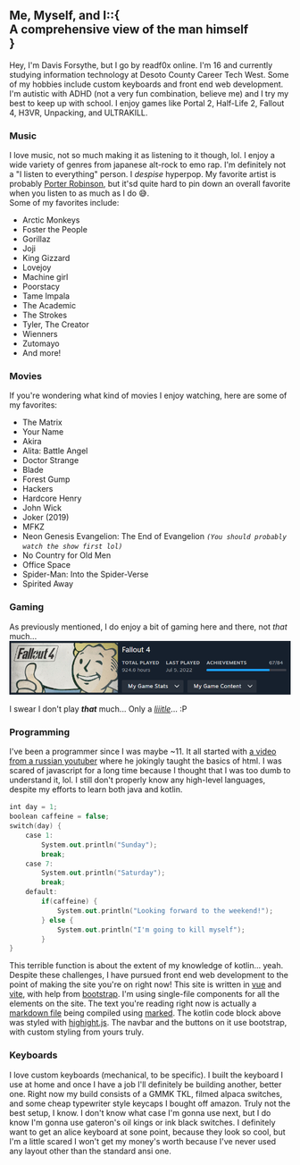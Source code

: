 <!-- very *fun* header :( -->
## <div class="head-wrapper"><span class="head pe-1">Me, Myself, and I</span><span class="green pe-1">::</span><span class="blue pe-1">{</span><div class="subhead">A comprehensive view of the man himself</div><span class="blue">}</span></div>

<!-- finally clean*ish* markdown -->
Hey, I'm Davis Forsythe, but I go by readf0x online. I'm 16 and currently studying information technology at Desoto County Career Tech West. Some of my hobbies include custom keyboards and front end web development. I'm autistic with ADHD (not a very fun combination, believe me) and I try my best to keep up with school. I enjoy games like Portal 2, Half-Life 2, Fallout 4, H3VR, Unpacking, and ULTRAKILL.

### <div class="head-wrapper"><span class="head pe-1">Music</span></div>
I love music, not so much making it as listening to it though, lol. I enjoy a wide variety of genres from japanese alt-rock to emo rap. I'm definitely not a "I listen to everything" person. I *despise* hyperpop. My favorite artist is probably [Porter Robinson](https://www.youtube.com/@porterrobinson), but it'sd quite hard to pin down an overall favorite when you listen to as much as I do 😅.<br>
Some of my favorites include:
- Arctic Monkeys
- Foster the People
- Gorillaz
- Joji
- King Gizzard
- Lovejoy
- Machine girl
- Poorstacy
- Tame Impala
- The Academic
- The Strokes
- Tyler, The Creator
- Wienners
- Zutomayo
- And more!

<!-- TODO: add to search index -->
### <div class="head-wrapper"><span class="head pe-1">Movies</span></div>
If you're wondering what kind of movies I enjoy watching, here are some of my favorites:
- The Matrix
- Your Name
- Akira
- Alita: Battle Angel
- Doctor Strange
- Blade
- Forest Gump
- Hackers
- Hardcore Henry
- John Wick
- Joker (2019)
- MFKZ
- Neon Genesis Evangelion: The End of Evangelion *`(You should probably watch the show first lol)`*
- No Country for Old Men
- Office Space
- Spider-Man: Into the Spider-Verse
- Spirited Away

### <div class="head-wrapper"><span class="head pe-1">Gaming</span></div>
As previously mentioned, I do enjoy a bit of gaming here and there, not *that* much... 
![](/src/assets/sarcasm.png)

I swear I don't play ***that*** much... Only a [*liiitle*](https://steamtime.info/s/76561198311420145)... :P

### <div class="head-wrapper"><span class="head pe-1">Programming</span></div>
I've been a programmer since I was maybe ~11. It all started with [a video from a russian youtuber](https://www.youtube.com/watch?v=ttcOHNlNKPE) where he jokingly taught the basics of html. I was scared of javascript for a long time because I thought that I was too dumb to understand it, lol. I still don't properly know any high-level languages, despite my efforts to learn both java and kotlin.
```kotlin
int day = 1;
boolean caffeine = false;
switch(day) {
    case 1:
        System.out.println("Sunday");
        break;
    case 7:
        System.out.println("Saturday");
        break;
    default:
        if(caffeine) {
            System.out.println("Looking forward to the weekend!");
        } else {
            System.out.println("I'm going to kill myself");
        }
}
```
This terrible function is about the extent of my knowledge of kotlin... yeah. Despite these challenges, I have pursued front end web development to the point of making the site you're on right now! This site is written in [vue](https://vuejs.org/) and [vite](https://vitejs.dev/), with help from [bootstrap](https://getbootstrap.com/). I'm using single-file components for all the elements on the site. The text you're reading right now is actually a [markdown file](/src/markdown/About.md) being compiled using [marked](https://marked.js.org/). The kotlin code block above was styled with [highight.js](https://highlightjs.org/). The navbar and the buttons on it use bootstrap, with custom styling from yours truly.

### <div class="head-wrapper"><span class="head pe-1">Keyboards</span></div>
I love custom keyboards (mechanical, to be specific). I built the keyboard I use at home and once I have a job I'll definitely be building another, better one. Right now my build consists of a GMMK TKL, filmed alpaca switches, and some cheap typewriter style keycaps I bought off amazon. Truly not the best setup, I know. I don't know what case I'm gonna use next, but I do know I'm gonna use gateron's oil kings or ink black switches. I definitely want to get an alice keyboard at sone point, because they look so cool, but I'm a little scared I won't get my money's worth because I've never used any layout other than the standard ansi one.
